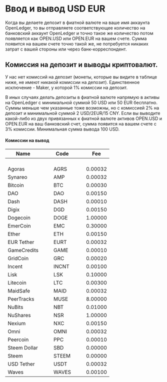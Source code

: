# Ввод и вывод USD EUR

Когда вы делаете депозит в фиатной валюте на ваше имя аккаунта OpenLedger, то вы отправляете соответствующее количество на банковский аккаунт OpenLedger и точно такое же количество потом появляется как OPEN.USD или OPEN.EUR на вашем счете. Сумма появится на вашем счете точно такой же, не потребуется никаких затрат с вашей стороны или через банк-корреспондент.

## Комиссия на депозит и выводы криптовалют.

У нас нет комиссий на депозит (монеты, которые вы видите в таблице ниже, не имеют никакой комиссии на депозит). Единственное исключение - Maker, у которой 1% комиссии на депозит.

В иных случаях делать депозиты в фиатной валюте напрямую в активы на OpenLedger с минимальной суммой 50 USD или 50 EUR бесплатно. Суммы меньше чем указанные тоже возможны, но с комиссией 2% на депозит и минимальной суммой 2 USD/2EUR/15 CNY. Если вы выводите какой-либо из двух привязанных к фиатной валюте активов OPEN.USD и OPEN.EUR на ваш банковский счет, сумма появится на вашем счете с 3% комиссии. Минимальная сумма вывода 100 USD.

#### Комиссии на вывод

|Name |  `  `  | Code |  `  `  |Fee |
|---|---|---|---|---|
|  `  `  |  `  `  | `  ` |  `  `  | `  `  |
|Agoras	|  `  `  | AGRS |  `  `  |0.00032 |
|Synareo  |  `  `  | AMP |  `  `  |0.00032 |
|Bitcoin  |  `  `  | BTC |  `  `  |0.00030 |
|DAO |  `  `  | DAO |  `  `  |0.00150 |
|Dash |  `  `  | DASH |  `  `  |0.00010 |
|Digix |  `  `  | DGD |  `  `  |0.00150 |
|Dogecoin |  `  `  | DOGE |  `  `  |1.00000 |
|EmerCoin |  `  `  | EMC |  `  `  |0.30000 |
|Ether |  `  `  | ETH |  `  `  |0.00150 |
|EUR Tether |  `  `  | EURT |  `  `  |0.00032 |
|GameCredits |  `  `  | GAME |  `  `  |0.00010 |
|GridCoin |  `  `  | GRC |  `  `  |0.00020 |
|Incent |  `  `  | INCNT |  `  `  |0.00100 |
|Lisk |  `  `  | LSK |  `  `  |0.10000 |
|Litecoin |  `  `  | LTC |  `  `  |0.00300 |
|MaidSafe |  `  `  | MAID |  `  `  |0.00032 |
|PeerTracks |  `  `  | MUSE |  `  `  |8.00000 |
|NuBits |  `  `  | NBT |  `  `  |0.01000 |
|NuShares |  `  `  | NSR |  `  `  |1.00000 |
|Nexium |  `  `  | NXC |  `  `  |0.00150 |
|Omni |  `  `  | OMNI |  `  `  |0.00032 |
|Peercoin |  `  `  | PPC |  `  `  |0.00010 |
|Steem Dollar |  `  `  | SBD |  `  `  |0.00000 |
|Steem |  `  `  | STEEM |  `  `  |0.00000 |
|USD Tether |  `  `  | USDT |  `  `  |0.00032 |
|Waves |  `  `  | WAVES |  `  `  |0.00100 |

